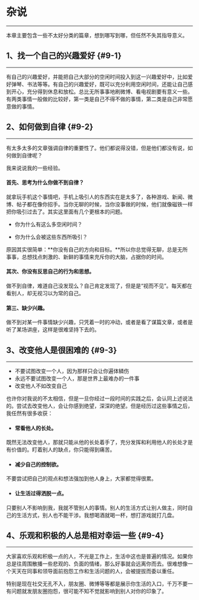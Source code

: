 # 杂说

---

本章主要包含一些不太好分类的篇章，想到哪写到哪，但任然不失其指导意义。

## 1、找一个自己的兴趣爱好 {#9-1}

---

有自己的兴趣爱好，并能把自己大部分的空闲时间投入到这一兴趣爱好中，比如爱好弹琴、书法等等。有自己的兴趣爱好，既可以充分利用空闲时间，还能让自己感到开心，充分得到休息和放松。总比无所事事地刷微博、看电视剧要有意义一些。有两类事情一般做的比较好，第一类是自己不得不做的事情，第二类是自己非常愿意做的事情。

## 2、如何做到自律 {#9-2}

---

有太多太多的文章强调自律的重要性了。他们都说得没错，但是他们都没有说，如何做到自律呢？

我来说说我的一些经验。

#### **首先、思考为什么你做不到自律？**

就拿玩手机这个事情吧，手机上吸引人的东西实在是太多了，各种游戏、新闻、微博、帖子都在像你招手。当你无聊的时候，当你没事做的时候，他们就像磁铁一样把你吸引过去了。其实这里面有几个更根本的问题。

* 你为什么有这么多空闲时间？

* 你为什么会被这些东西所吸引？

原因其实很简单：**你没有自己的方向和目标。**所以你总觉得无聊，总是无所事事，总想找点刺激的、新鲜的事情来充斥你的大脑，占据你的时间。

#### 其次、你没有反思自己的行为和思想。

做不到自律，难道自己没发现么？自己肯定发现了，但是是“视而不见”。每天都在看别人，却无视习以为常的自己。

#### 第三、缺少兴趣。

做不到对某一件事情缺少兴趣，只凭着一时的冲动，或者是看了谋篇文章，或者是听了某场讲座，这样是很难坚持下去的。

## 3、改变他人是很困难的 {#9-3}

---

* 不要试图改变一个人，因为那样只会让你遍体鳞伤
* 永远不要试图改变一个人，那是世界上最难办的一件事
* 改变他人不如改变自己

也许你对我说的不太相信，但是一旦你经过一段时间的实践之后，会认同上述说法的。尝试去改变他人，会让你感到绝望，深深的绝望。但是经历过这些事情之后，我任然有很多收获：

* #### 常看他人的长处。

既然无法改变他人，那就只能从他的长处着手了，充分发挥和利用他人的长处才是有价值的。盯着别人的缺点，你只能得到痛苦。

* #### 减少自己的控制欲。

不要尝试把自己的观点和想法强加到他人身上，大家都觉得很累。

* #### 让生活过得洒脱一点。

只要别人不影响到我，我就不管别人的事情。别人的生活方式让别人做主，同时自己的生活方式，别人也不能干涉。我想喝酒就喝一杯，想打游戏就打几盘。

## 4、乐观和积极的人总是相对幸运一些 {#9-4}

---

大家喜欢乐观和积极一点的人，不光是工作上，生活中这也是普遍的情况。如果你总是往周围散播一些悲观的、负面的情绪，那么好事就会远离你而去。很难想像一个天天在同事和领导面前抱怨工作和生活问题的人，会被提拔而委以重任。

特别是现在社交无孔不入，朋友圈、微博等等都是展示你生活的入口，千万不要一有问题就发朋友圈抱怨，很可能不知不觉就影响到别人对你的印象了。

